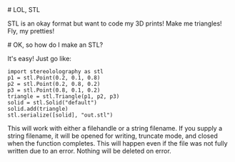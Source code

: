 <A name="toc1-0" title="LOL, STL" />
# LOL, STL

STL is an okay format but want to code my 3D prints! Make me triangles! Fly, my pretties!

<A name="toc1-5" title="OK, so how do I make an STL?" />
# OK, so how do I make an STL?

It's easy! Just go like:

    import stereololography as stl
    p1 = stl.Point(0.2, 0.1, 0.8)
    p2 = stl.Point(0.2, 0.8, 0.2)
    p3 = stl.Point(0.8, 0.1, 0.2)
    triangle = stl.Triangle(p1, p2, p3)
    solid = stl.Solid("default")
    solid.add(triangle)
    stl.serialize([solid], "out.stl")

This will work with either a filehandle or a string filename. If you supply a string filename, it will be opened for writing, truncate mode, and closed when the function completes. This will happen even if the file was not fully written due to an error. Nothing will be deleted on error.
